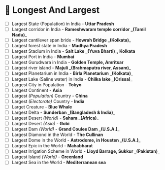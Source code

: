 # 🔷 Longest And Largest

* [ ] Largest State (Population) in India - **Uttar Pradesh**
* [ ] Largest corridor in India - **Rameshwaram temple corridor **_**(Tamil Nadu)**_
* [ ] Largest cantilever span bride - **Howrah Bridge **_**(Kolkata)**_
* [ ] Largest forest state in India - **Madhya Pradesh**
* [ ] Largest Stadium in India - **Salt Lake **_**(Yuva Bharti)**_**, Kolkata**
* [ ] Largest Port in India - **Mumbai**
* [ ] Largest Gurudwara in India - **Golden Temple, Amritsar**
* [ ] Largest river island - **Majuli **_**(Brahmaputra river, Assam)**_
* [ ] Largest Planetarium in India - **Birla Planetarium **_**(Kolkata)**_
* [ ] Largest Lake (Saline water) in India - **Chilka lake **_**(Orissa)**_
* [ ] Largest City in Population - **Tokyo**
* [ ] Largest Continent - **Asia**
* [ ] Largest _(Population)_ Country - **China**
* [ ] Largest _(Electorate)_ Country - **India**
* [ ] Larget Creature - **Blue Whale**
* [ ] Largest Delta - **Sunderban **_**(Bangladesh & India)**_
* [ ] Largest Desert _(World)_ - **Sahara **_**(Africa)**_
* [ ] Largest Desert _(Asia)_ - **Gobi**
* [ ] Largest Dam _(World)_ - **Grand Coulee Dam **_**(U.S.A.)**_
* [ ] Largest Diamond in the World - **The Cullinan**
* [ ] Largest Dome in the World - **Astrodome, in Housten **_**(U.S.A.)**_
* [ ] Largest Epic in the World - **Mahabharat**
* [ ] Largest Irrigation Scheme in World - **Lloyd Barrage, Sukkur **_**(Pakistan)**_
* [ ] Largest Island _(World)_ - **Greenland**
* [ ] Largest Sea in the World - **Mediterranean sea**
